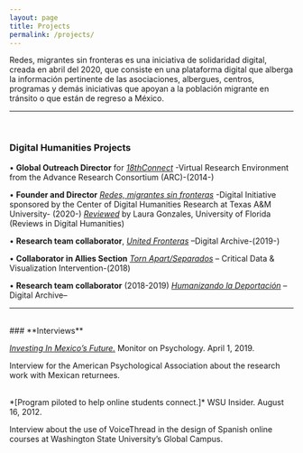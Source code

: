 ```yaml
---
layout: page
title: Projects
permalink: /projects/
---
```


Redes, migrantes sin fronteras es una iniciativa de solidaridad digital, creada en abril del 2020, que consiste en una plataforma digital que alberga la información pertinente de las asociaciones, albergues, centros, programas y demás iniciativas que apoyan a la población migrante en tránsito o que están de regreso a México.


--------------------------------------------------------------------------------
<br>

### **Digital Humanities Projects**

•	**Global Outreach Director** for *[18thConnect]* -Virtual Research Environment from the Advance Research Consortium (ARC)-(2014-)

•	**Founder and Director** *[Redes, migrantes sin fronteras]* -Digital Initiative sponsored by the Center of Digital Humanities Research at Texas A&M University- (2020-)
  *[Reviewed]* by Laura Gonzales, University of Florida (Reviews in Digital Humanities)

•	**Research team collaborator**, *[United Fronteras]* –Digital Archive-(2019-)

•	**Collaborator in Allies Section** *[Torn Apart/Separados]* – Critical Data & Visualization Intervention-(2018)

•	**Research team collaborator** (2018-2019) *[Humanizando la Deportación]* –Digital Archive–

--------------------------------------------------------------------------------
<br>
### **Interviews**

*[Investing In Mexico’s Future.]* Monitor on Psychology. April 1, 2019.

Interview for the American Psychological Association about the research work with Mexican returnees.

<br>
*[Program piloted to help online students connect.]* WSU Insider. August 16, 2012.

Interview about the use of VoiceThread in the design of Spanish online courses at Washington State University’s Global Campus.



[18thConnect]:http://www.18thConnect.org
[Redes, migrantes sin fronteras]: https://redes.dh.tamu.edu/
[Reviewed]:https://reviewsindh.pubpub.org/pub/redes-migrantes-sin-fronteras/release/3
[United Fronteras]:https://unitedfronteras.github.io/
[Torn Apart/Separados]:http://xpmethod.plaintext.in/torn-apart/
[Humanizando la Deportación]:http://humanizandoladeportacion.ucdavis.edu/en/
[Investing In Mexico’s Future.]: https://www.apa.org/monitor/2019/04/investing-mexico#
[Program piloted to help online students connect.]: https://news.wsu.edu/2012/08/16/program-piloted-to-help-online-students-connect/
